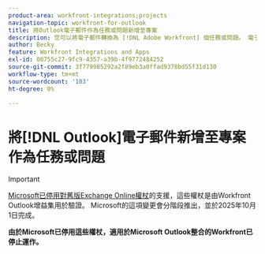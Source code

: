 ```yaml
---
product-area: workfront-integrations;projects
navigation-topic: workfront-for-outlook
title: 將Outlook電子郵件作為任務或問題新增至專案
description: 您可以將電子郵件轉換為 [!DNL Adobe Workfront] 個任務或問題。 電子郵件轉換後，任務或問題會顯示在您轉換時所選取的專案上。
author: Becky
feature: Workfront Integrations and Apps
exl-id: 00755c27-9fc9-4357-a39b-4f9772484252
source-git-commit: 3f779985292a2f89eb3a0ffad9378bd55f31d130
workflow-type: tm+mt
source-wordcount: '103'
ht-degree: 0%

---
```


# 將[!DNL Outlook]電子郵件新增至專案作為任務或問題


>[!IMPORTANT]
>
>[Microsoft已停用對舊版Exchange Online權杖](https://learn.microsoft.com/en-us/office/dev/add-ins/outlook/faq-nested-app-auth-outlook-legacy-tokens)的支援，這些權杖是由Workfront Outlook增益集用於驗證。 Microsoft的這項變更會分階段推出，並於2025年10月1日完成。
>
>**由於Microsoft已停用這些權杖，適用於Microsoft Outlook整合的Workfront已停止運作。**

